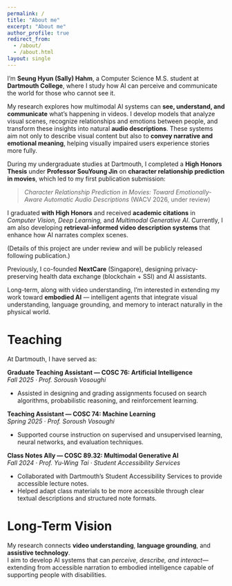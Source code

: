 ```yaml
---
permalink: /
title: "About me"
excerpt: "About me"
author_profile: true
redirect_from: 
  - /about/
  - /about.html
layout: single
---
```



I’m **Seung Hyun (Sally) Hahm**, a Computer Science M.S. student at **Dartmouth College**, where I study how AI can perceive and communicate the world for those who cannot see it.  


My research explores how multimodal AI systems can **see, understand, and communicate** what’s happening in videos. I develop models that analyze visual scenes, recognize relationships and emotions between people, and transform these insights into natural **audio descriptions**.
These systems aim not only to describe visual content but also to **convey narrative and emotional meaning**, helping visually impaired users experience stories more fully.

During my undergraduate studies at Dartmouth, I completed a **High Honors Thesis** under **Professor SouYoung Jin** on **character relationship prediction in movies**, which led to my first publication submission:  
> *Character Relationship Prediction in Movies: Toward Emotionally-Aware Automatic Audio Descriptions* (WACV 2026, under review)

I graduated **with High Honors** and received **academic citations** in *Computer Vision, Deep Learning,* and *Multimodal Generative AI*.
Currently, I am also developing **retrieval-informed video description systems** that enhance how AI narrates complex scenes.  

(Details of this project are under review and will be publicly released following publication.)

Previously, I co-founded **NextCare** (Singapore), designing privacy-preserving health data exchange (blockchain + SSI) and AI assistants.

Long-term, along with video understanding, I’m interested in extending my work toward **embodied AI** — intelligent agents that integrate visual understanding, language grounding, and memory to interact naturally in the physical world.


Teaching
======

At Dartmouth, I have served as:

**Graduate Teaching Assistant — COSC 76: Artificial Intelligence**  
*Fall 2025 · Prof. Soroush Vosoughi*  
- Assisted in designing and grading assignments focused on search algorithms, probabilistic reasoning, and reinforcement learning.  

**Teaching Assistant — COSC 74: Machine Learning**  
*Spring 2025 · Prof. Soroush Vosoughi*  
- Supported course instruction on supervised and unsupervised learning, neural networks, and evaluation techniques.  

**Class Notes Ally — COSC 89.32: Multimodal Generative AI**  
*Fall 2024 · Prof. Yu-Wing Tai · Student Accessibility Services*  
- Collaborated with Dartmouth’s Student Accessibility Services to provide accessible lecture notes.  
- Helped adapt class materials to be more accessible through clear textual descriptions and structured note formats.


Long-Term Vision
======
My research connects **video understanding**, **language grounding**, and **assistive technology**.  
I aim to develop AI systems that can *perceive, describe, and interact*—extending from accessible narration to embodied intelligence capable of supporting people with disabilities.

